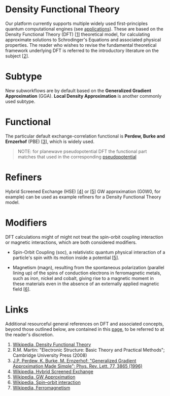 # Density Functional Theory
 
Our platform currently supports multiple widely used first-principles quantum computational engines (see [applications](/software/overview.md)). These are based on the Density Functional Theory (DFT) [[1](#links)] theoretical model, for calculating approximate solutions to Schrodinger's Equations and associated physical properties. The reader who wishes to revise the fundamental theoretical framework underlying DFT is referred to the introductory literature on the subject [[2](#links)].

# Subtype

New subworkflows are by default based on the **Generalized Gradient Approximation** (GGA). **Local Density Approximation** is another commonly used subtype. 

# Functional

The particular default exchange-correlation functional is **Perdew, Burke and Ernzerhof** (PBE) [[3](#links)], which is widely used.

> NOTE: for planewave pseudopotential DFT the functional part matches that used in the corresponding [pseudopotential](/methods/pseudopotential/overview.md)

# Refiners

Hybrid Screened Exchange (HSE) [[4]](#links) or [[5]](#links) GW approximation (G0W0, for example) can be used as example refiners for a Density Functional Theory model.  

# Modifiers

DFT calculations might of might not treat the spin-orbit coupling interaction or magnetic interactions, which are both considered modifiers.

- Spin-Orbit Coupling (soc), a relativistic quantum physical interaction of a particle's spin with its motion inside a potential [[5](#Links)]. 

- Magnetism (magn), resulting from the spontaneous polarization (parallel lining up) of the spins of conduction electrons in ferromagnetic metals, such as iron, nickel and cobalt, giving rise to a magnetic moment in these materials even in the absence of an externally applied magnetic field [[6](#Links)].

# Links

Additional resourceful general references on DFT and associated concepts, beyond those outlined below, are contained in this [page](references.md), to be referred to at the reader's discretion.

1. [Wikipedia, Density Functional Theory](https://en.wikipedia.org/wiki/Density_functional_theory)
2. R.M. Martin: "Electronic Structure: Basic Theory and Practical Methods"; Cambridge University Press (2008)
3. [J.P. Perdew, K. Burke, M. Ernzerhof: "Generalized Gradient Approximation Made Simple"; Phys. Rev. Lett. 77, 3865 (1996)](https://users.wfu.edu/natalie/s11phy752/lecturenote/PhysRevLett.77.3865.pdf)
4. [Wikipedia, Hybrid Screened Exchange](https://en.wikipedia.org/wiki/Hybrid_functional#HSE)
5. [Wikipedia, GW Approximation](https://en.wikipedia.org/wiki/GW_approximation)
6. [Wikipedia, Spin–orbit interaction](https://en.wikipedia.org/wiki/Spin%E2%80%93orbit_interaction)
7. [Wikipedia, Ferromagnetism](https://en.wikipedia.org/wiki/Ferromagnetism)
